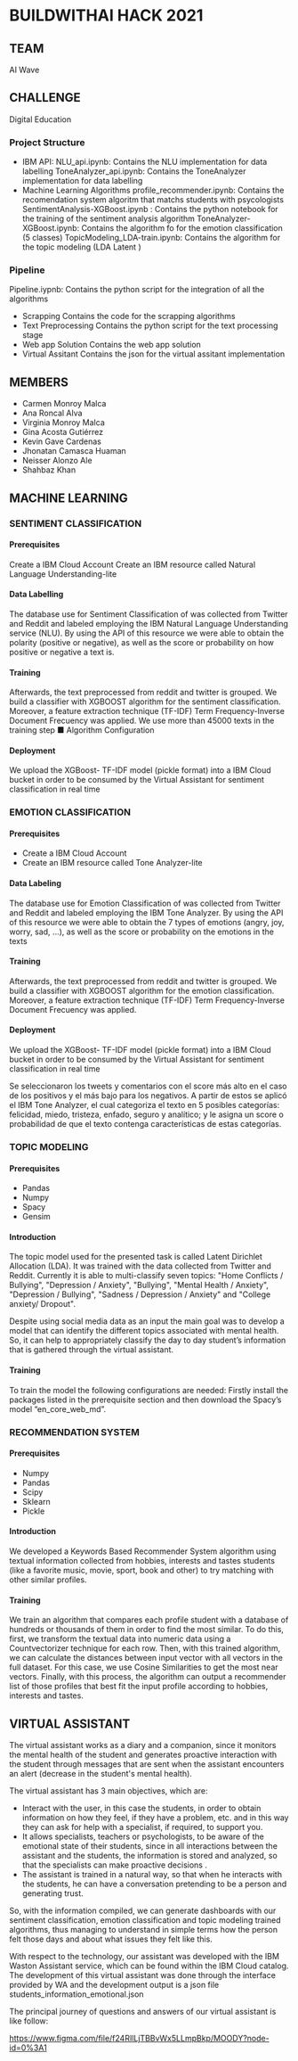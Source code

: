 # BUILDWITHAI HACK 2021

## TEAM
AI Wave

## CHALLENGE
Digital Education

### Project Structure
-	IBM API:
NLU_api.ipynb: Contains the NLU implementation for data labelling
ToneAnalyzer_api.ipynb: Contains the ToneAnalyzer implementation for data labelling
-	Machine Learning Algorithms
profile_recommender.ipynb: Contains the recomendation system algoritm that matchs students with psycologists
SentimentAnalysis-XGBoost.ipynb : Contains the python notebook for the training of the sentiment analysis algorithm
ToneAnalyzer-XGBoost.ipynb: Contains the algorithm fo	for the emotion classification (5 classes)
TopicModeling_LDA-train.ipynb: Contains the algorithm      for the topic modeling (LDA Latent ) 


###	Pipeline
Pipeline.iypnb: Contains the python script for the integration of all the algorithms
-	Scrapping
Contains the code for the scrapping algorithms
-	Text Preprocessing
Contains the python script for the text processing stage
-	Web app Solution
Contains the web app solution
-	Virtual Assitant
Contains the json for the virtual assitant implementation


## MEMBERS
- Carmen Monroy Malca
- Ana Roncal Alva
- Virginia Monroy Malca
- Gina Acosta Gutiérrez
- Kevin Gave Cardenas
- Jhonatan Camasca Huaman
- Neisser Alonzo Ale
- Shahbaz Khan

##	MACHINE LEARNING
###	SENTIMENT CLASSIFICATION

#### Prerequisites
Create a IBM Cloud Account
Create an IBM resource called Natural Language Understanding-lite

#### Data Labelling
The database use for Sentiment Classification of was collected from Twitter and Reddit  and labeled employing the IBM Natural Language Understanding service (NLU). By using the API of this resource we were able to obtain the polarity (positive or negative), as well as the score or probability on how positive or negative a text is.


#### Training
Afterwards, the text preprocessed from reddit and twitter is grouped. We build a classifier with XGBOOST algorithm for the sentiment classification. Moreover, a feature extraction technique (TF-IDF) Term Frequency-Inverse Document Frecuency was applied. We use more than 45000 texts in the training step
■	Algorithm Configuration


#### Deployment
We upload the XGBoost- TF-IDF model (pickle format) into a IBM Cloud bucket in order to be consumed by the Virtual Assistant for sentiment classification in real time

### EMOTION CLASSIFICATION

#### Prerequisites
- Create a IBM Cloud Account
- Create an IBM resource called Tone Analyzer-lite

#### Data Labeling
The database use for Emotion Classification of was collected from Twitter and Reddit  and labeled employing the IBM Tone Analyzer. By using the API of this resource we were able to obtain the 7 types of emotions (angry, joy, worry, sad, ...), as well as the score or probability on the emotions in the texts

#### Training
Afterwards, the text preprocessed from reddit and twitter is grouped. We build a classifier with XGBOOST algorithm for the emotion classification. Moreover, a feature extraction technique (TF-IDF) Term Frequency-Inverse Document Frecuency was applied. 

#### Deployment
We upload the XGBoost- TF-IDF model (pickle format) into a IBM Cloud bucket in order to be consumed by the Virtual Assistant for sentiment classification in real time

Se seleccionaron los tweets y comentarios con el score más alto en el caso de los positivos y el más bajo para los negativos. A partir de estos se aplicó el IBM Tone Analyzer, el cual categoriza el texto en 5 posibles categorías: felicidad, miedo, tristeza, enfado, seguro y analítico; y le asigna un score o probabilidad de que el texto contenga características de estas categorías. 

### TOPIC MODELING

#### Prerequisites
- Pandas
- Numpy
- Spacy
- Gensim

#### Introduction
The topic model used for the presented task is called Latent Dirichlet Allocation (LDA). It was trained with the data collected from Twitter and Reddit. Currently it is able to multi-classify seven topics: "Home Conflicts / Bullying", "Depression / Anxiety", "Bullying", "Mental Health / Anxiety", "Depression / Bullying", "Sadness / Depression / Anxiety" and "College anxiety/ Dropout". 

Despite using social media data as an input the main goal was to develop a model that can identify the different topics associated with mental health. So, it can help to appropriately classify the day to day student’s information that is gathered through the virtual assistant. 


#### Training
To train the model the following configurations are needed: Firstly install the packages listed in the prerequisite section and then download the Spacy’s model “en_core_web_md”.


### RECOMMENDATION SYSTEM

#### Prerequisites
- Numpy
- Pandas
- Scipy
- Sklearn
- Pickle

#### Introduction
We developed a Keywords Based Recommender System algorithm using textual information collected from hobbies, interests and tastes students (like a favorite music, movie, sport, book and other) to try matching with other similar profiles. 

#### Training
We train an algorithm that compares each profile student with a database of hundreds or thousands of them in order to find the most similar. To do this, first, we transform the textual data into numeric data using a Countvectorizer technique for each row. Then, with this trained algorithm, we can calculate the distances between input vector with all vectors in the full dataset. For this case, we use Cosine Similarities to get the most near vectors.  Finally, with this process, the algorithm can output a recommender list of those profiles that best fit the input profile according to hobbies, interests and tastes.

## VIRTUAL ASSISTANT
The virtual assistant works as a diary and a companion, since it monitors the mental health of the student and generates proactive interaction with the student through messages that are sent when the assistant encounters an alert (decrease in the student's mental health).

The virtual assistant has 3 main objectives, which are:

- Interact with the user, in this case the students, in order to obtain information on how they feel, if they have a problem, etc. and in this way they can ask for help with a specialist, if required, to support you. 
- It allows specialists, teachers or psychologists, to be aware of the emotional state of their students, since in all interactions between the assistant and the students, the information is stored and analyzed, so that the specialists can make proactive decisions . 
- The assistant is trained in a natural way, so that when he interacts with the students, he can have a conversation pretending to be a person and generating trust.	

So, with the information compiled, we can generate dashboards with our sentiment classification, emotion classification and topic modeling trained algorithms, thus managing to understand in simple terms how the person felt those days and about what issues they felt like this.

With respect to the technology, our assistant was developed with the IBM Waston Assistant service, which can be found within the IBM Cloud catalog. The development of this virtual assistant was done through the interface provided by WA and the development output is a json file students_information_emotional.json

The principal journey of questions and answers of our virtual assistant is like follow:

https://www.figma.com/file/f24RIlLjTBBvWx5LLmpBkp/MOODY?node-id=0%3A1

